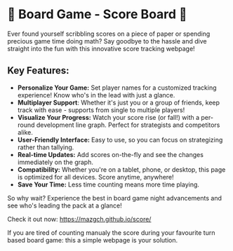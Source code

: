 # 🎲 Board Game - Score Board 🎲

Ever found yourself scribbling scores on a piece of paper or spending precious game time doing math? Say goodbye to the hassle and dive straight into the fun with this innovative score tracking webpage!

## Key Features:

- **Personalize Your Game:** Set player names for a customized tracking experience! Know who's in the lead with just a glance.
- **Multiplayer Support**: Whether it's just you or a group of friends, keep track with ease - supports from single to multiple players!
- **Visualize Your Progress:** Watch your score rise (or fall!) with a per-round development line graph. Perfect for strategists and competitors alike.
- **User-Friendly Interface:** Easy to use, so you can focus on strategizing rather than tallying.
- **Real-time Updates:** Add scores on-the-fly and see the changes immediately on the graph.
- **Compatibility:** Whether you're on a tablet, phone, or desktop, this page is optimized for all devices. Score anytime, anywhere!
- **Save Your Time:** Less time counting means more time playing.

So why wait? Experience the best in board game night advancements and see who's leading the pack at a glance!

Check it out now: https://mazgch.github.io/score/

If you are tired of counting manualy the score during your favourite turn based board game: this a simple webpage is your solution. 

